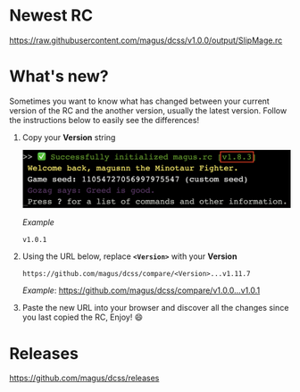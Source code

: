 # Newest RC

https://raw.githubusercontent.com/magus/dcss/v1.0.0/output/SlipMage.rc

# What's new?

Sometimes you want to know what has changed between your current version
of the RC and the another version, usually the latest version.
Follow the instructions below to easily see the differences!

1. Copy your **Version** string

    ![Example screenshot highlighting magus.rc version string](https://raw.githubusercontent.com/MageStudios/dcss/master/static/version-string-example.97956d.png)

    _Example_
    ```
    v1.0.1
    ```

1. Using the URL below, replace **`<Version>`** with your **Version**

    ```
    https://github.com/magus/dcss/compare/<Version>...v1.11.7
    ```
    _Example_: https://github.com/magus/dcss/compare/v1.0.0...v1.0.1

1. Paste the new URL into your browser and discover all the changes since you last copied the RC, Enjoy! 😄


# Releases

https://github.com/magus/dcss/releases

